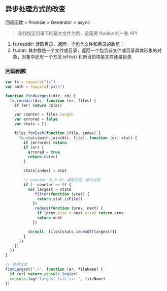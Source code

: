 ## 异步处理方式的改变

回调函数 > Promsie > Generator > async

> 查找指定目录下的最大文件为例，这需要 Nodejs 的一些 API

1. fs.readdir: 读取目录，返回一个包含文件和目录的数组；
2. fs.stat: 其参数是一个文件或目录，返回一个包含该文件或目录具体形象的对象，对象中还有一个方法 isFile() 判断当前项是文件还是目录

### 回调函数

```javascript
var fs = require("fs")
var path = require("path")

function findLargest(dir, cb) {
  fs.readdir(dir, function (er, files) {
    if (er) return cb(er)

    var counter = files.length
    var errored = false
    var stats = []

    files.forEach(function (file, index) {
      fs.stats(path.join(dir, file), function (er, stat) {
        if (errored) return
        if (er) {
          errored = true
          return cb(er)
        }

        stats[index] = stat

        // counter 为 0 时，读取完成，进行比较
        if (--counter == 0) {
          var largest = stats
            .filter(function (stat) {
              return stat.isFile()
            })
            .reduce(function (prev, next) {
              if (prev.size > next.size) return prev
              return next
            })

          cb(null, files[stats.indexOf(largest)])
        }
      })
    })
  })
}

// 使用方式
findLargest("./", function (er, fileName) {
  if (er) return console.log(er)
  console.log("largest file is: ", fileName)
})
```
